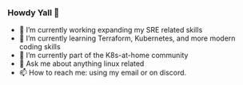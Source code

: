 ### Howdy Yall 👋


- 🔭 I’m currently working expanding my SRE related skills
- 🌱 I’m currently learning Terraform, Kubernetes, and more modern coding skills
- 👯 I’m currently part of the K8s-at-home community
- 💬 Ask me about anything linux related
- 📫 How to reach me: using my email or on discord.

<!--
**rwaltr/rwaltr** is a ✨ _special_ ✨ repository because its `README.md` (this file) appears on your GitHub profile.

Here are some ideas to get you started:

- 🔭 I’m currently working on ...
- 🌱 I’m currently learning ...
- 👯 I’m looking to collaborate on ...
- 🤔 I’m looking for help with ...
- 💬 Ask me about ...
- 📫 How to reach me: ...
- 😄 Pronouns: ...
- ⚡ Fun fact: ...
-->
